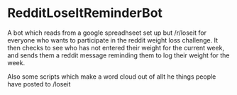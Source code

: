 # RedditLoseItReminderBot

A bot which reads from a google spreadhseet set up but /r/loseit for everyone who wants to participate in the reddit weight loss challenge. 
It then checks to see who has not entered their weight for the current week, and sends them a reddit message reminding them to log their weight for the week. 


Also some scripts which make a word cloud out of allt he things people have posted to /loseit

